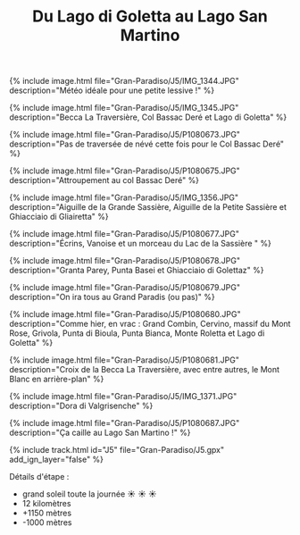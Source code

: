 ﻿---
title: "Du Lago di Goletta au Lago San Martino"
permalink: /Gran-Paradiso/J5/
sidebar:
  nav: "gran_paradiso"
enable_tracks: true
---

{% include image.html file="Gran-Paradiso/J5/IMG_1344.JPG" description="Météo idéale pour une petite lessive !" %}

{% include image.html file="Gran-Paradiso/J5/IMG_1345.JPG" description="Becca La Traversière, Col Bassac Deré et Lago di Goletta" %}

{% include image.html file="Gran-Paradiso/J5/P1080673.JPG" description="Pas de traversée de névé cette fois pour le Col Bassac Deré" %}

{% include image.html file="Gran-Paradiso/J5/P1080675.JPG" description="Attroupement au col Bassac Deré" %}

{% include image.html file="Gran-Paradiso/J5/IMG_1356.JPG" description="Aiguille de la Grande Sassière, Aiguille de la Petite Sassière et Ghiacciaio di Gliairetta" %}

{% include image.html file="Gran-Paradiso/J5/P1080677.JPG" description="Écrins, Vanoise et un morceau du Lac de la Sassière " %}

{% include image.html file="Gran-Paradiso/J5/P1080678.JPG" description="Granta Parey, Punta Basei et Ghiacciaio di Golettaz" %}

{% include image.html file="Gran-Paradiso/J5/P1080679.JPG" description="On ira tous au Grand Paradis (ou pas)" %}

{% include image.html file="Gran-Paradiso/J5/P1080680.JPG" description="Comme hier, en vrac : Grand Combin, Cervino, massif du Mont Rose, Grivola, Punta di Bioula, Punta Bianca, Monte Roletta et Lago di Goletta" %}

{% include image.html file="Gran-Paradiso/J5/P1080681.JPG" description="Croix de la Becca La Traversière, avec entre autres, le Mont Blanc en arrière-plan" %}

{% include image.html file="Gran-Paradiso/J5/IMG_1371.JPG" description="Dora di Valgrisenche" %}

{% include image.html file="Gran-Paradiso/J5/P1080687.JPG" description="Ça caille au Lago San Martino !" %}

{% include track.html id="J5" file="Gran-Paradiso/J5.gpx" add_ign_layer="false" %}

Détails d'étape :
* grand soleil toute la journée :sunny: :sunny: :sunny:
* 12 kilomètres
* +1150 mètres
* -1000 mètres
